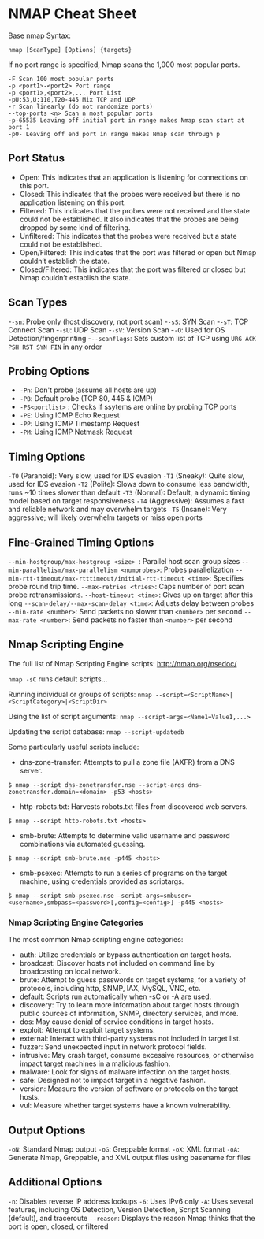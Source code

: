 # NMAP Cheat Sheet

Base nmap Syntax:

```
nmap [ScanType] [Options] {targets}
```
If no port range is specified, Nmap scans the 1,000 most popular ports.

```
-F Scan 100 most popular ports
-p <port1>-<port2> Port range
-p <port1>,<port2>,... Port List
-pU:53,U:110,T20-445 Mix TCP and UDP
-r Scan linearly (do not randomize ports)
--top-ports <n> Scan n most popular ports
-p-65535 Leaving off initial port in range makes Nmap scan start at port 1
-p0- Leaving off end port in range makes Nmap scan through p
```

## Port Status

- Open: This indicates that an application is listening for connections on this port.
- Closed: This indicates that the probes were received but there is no application listening on this port.
- Filtered: This indicates that the probes were not received and the state could not be established. It also indicates that the probes are being dropped by some kind of filtering.
- Unfiltered: This indicates that the probes were received but a state could not be established.
- Open/Filtered: This indicates that the port was filtered or open but Nmap couldn’t establish the state.
- Closed/Filtered: This indicates that the port was filtered or closed but Nmap couldn’t establish the state.

## Scan Types

-`-sn`: Probe only (host discovery, not port scan)
-`-sS`: SYN Scan
-`-sT`: TCP Connect Scan
-`-sU`: UDP Scan
-`-sV`: Version Scan
-`-O`: Used for OS Detection/fingerprinting
-`--scanflags`: Sets custom list of TCP using `URG ACK PSH RST SYN FIN` in any order

## Probing Options

- `-Pn`: Don't probe (assume all hosts are up)
- `-PB`: Default probe (TCP 80, 445 & ICMP)
- `-PS<portlist>` : Checks if ssytems are online by probing TCP ports
- `-PE`: Using ICMP Echo Request
- `-PP`: Using ICMP Timestamp Request
- `-PM`: Using ICMP Netmask Request

## Timing Options
`-T0` (Paranoid): Very slow, used for IDS evasion
`-T1` (Sneaky): Quite slow, used for IDS evasion
`-T2` (Polite): Slows down to consume less bandwidth, runs ~10 times slower than default
`-T3` (Normal): Default, a dynamic timing model based on target responsiveness
`-T4` (Aggressive): Assumes a fast and reliable network and may overwhelm targets
`-T5` (Insane): Very aggressive; will likely overwhelm targets or miss open ports

## Fine-Grained Timing Options

`--min-hostgroup/max-hostgroup <size> `: Parallel host scan group sizes
`--min-parallelism/max-parallelism <numprobes>`: Probes parallelization
`--min-rtt-timeout/max-rtttimeout/initial-rtt-timeout <time>`: Specifies probe round trip time.
`--max-retries <tries>`: Caps number of port scan probe retransmissions.
`--host-timeout <time>`: Gives up on target after this long
`--scan-delay/--max-scan-delay <time>`: Adjusts delay between probes
`--min-rate <number>`: Send packets no slower than `<number>` per second
`--max-rate <number>`: Send packets no faster than `<number>` per second

## Nmap Scripting Engine

The full list of Nmap Scripting Engine scripts: http://nmap.org/nsedoc/

`nmap -sC` runs default scripts...

Running individual or groups of scripts:
`nmap --script=<ScriptName>| <ScriptCategory>|<ScriptDir>`
  
Using the list of script arguments:
`nmap --script-args=<Name1=Value1,...>`

Updating the script database:
`nmap --script-updatedb`


Some particularly useful scripts include:

- dns-zone-transfer: Attempts to pull a zone file (AXFR) from a DNS server.
```
$ nmap --script dns-zonetransfer.nse --script-args dns-zonetransfer.domain=<domain> -p53 <hosts>
```

- http-robots.txt: Harvests robots.txt files from discovered web servers.
```
$ nmap --script http-robots.txt <hosts>
```

- smb-brute: Attempts to determine valid username and password combinations via automated guessing.
```
$ nmap --script smb-brute.nse -p445 <hosts>
```

- smb-psexec: Attempts to run a series of programs on the target machine, using credentials provided as scriptargs.
```
$ nmap --script smb-psexec.nse –script-args=smbuser=<username>,smbpass=<password>[,config=<config>] -p445 <hosts>
```

### Nmap Scripting Engine Categories
The most common Nmap scripting engine categories:
- auth: Utilize credentials or bypass authentication on target hosts.
- broadcast: Discover hosts not included on command line by broadcasting on local network.
- brute: Attempt to guess passwords on target systems, for a variety of protocols, including http, SNMP, IAX, MySQL, VNC, etc.
- default: Scripts run automatically when -sC or -A are used.
- discovery: Try to learn more information about target hosts through public sources of information, SNMP, directory services, and more.
- dos: May cause denial of service conditions in target hosts.
- exploit: Attempt to exploit target systems.
- external: Interact with third-party systems not included in target list.
- fuzzer: Send unexpected input in network protocol fields.
- intrusive: May crash target, consume excessive resources, or otherwise impact target machines in a malicious fashion.
- malware: Look for signs of malware infection on the target hosts.
- safe: Designed not to impact target in a negative fashion.
- version: Measure the version of software or protocols on the target hosts.
- vul: Measure whether target systems have a known vulnerability.

## Output Options

`-oN`: Standard Nmap output
`-oG`: Greppable format
`-oX`: XML format
`-oA`: <basename> Generate Nmap, Greppable, and XML output files using basename for files
  
 ## Additional Options
 
 `-n`: Disables reverse IP address lookups
`-6`: Uses IPv6 only
`-A`: Uses several features, including OS Detection, Version Detection, Script Scanning (default), and traceroute
`--reason`: Displays the reason Nmap thinks that the port is open, closed, or filtered
